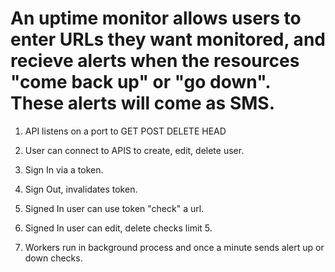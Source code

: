 # An uptime monitor allows users to enter URLs they want monitored, and recieve alerts when the resources "come back up" or "go down". These alerts will come as SMS.

1. API listens on a port to GET POST DELETE HEAD

2. User can connect to APIS to create, edit, delete user.

3. Sign In via a token.

4. Sign Out, invalidates token.

5. Signed In user can use token "check" a url.

6. Signed In user can edit, delete checks limit 5.

7. Workers run in background process and once a minute sends alert up or down checks.